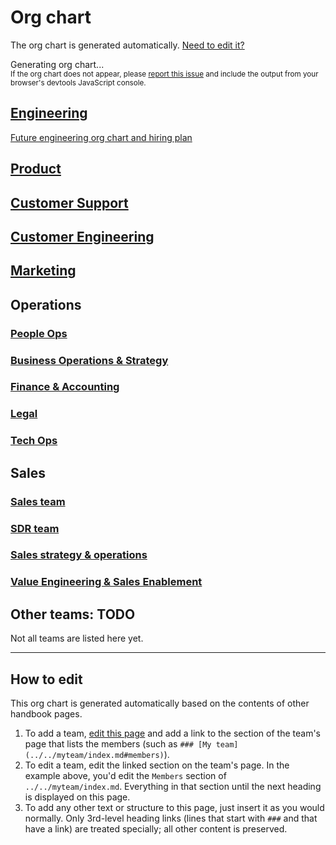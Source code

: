 # Org chart

The org chart is generated automatically. [Need to edit it?](#how-to-edit)

<div id="org-chart-loading">
	Generating org chart...
	<br/>
	<small>If the org chart does not appear, please <a href="https://github.com/sourcegraph/about/issues">report this issue</a> and include the output from your browser's devtools JavaScript console.</small>
</div>

## [Engineering](../../engineering/eng_org.md#current-organization)

[Future engineering org chart and hiring plan](../../engineering/eng_org.md#planned-organization)

## [Product](../../product/product_org.md#current-team)

## [Customer Support](../../support/index.md#the-team)

## [Customer Engineering](../../ce/index.md#current-team-members)

## [Marketing](../../marketing/index.md#members)

## Operations

<!-- When updating the ops team list below, please also update handbook/index.md. -->

### [People Ops](../../people-ops/index.md#people-ops-team-members)

### [Business Operations & Strategy](../../ops/bizops/index.md#members)

### [Finance & Accounting](../../ops/finance/index.md#members)

### [Legal](../../ops/legal/index.md#members)

### [Tech Ops](../../ops/tech-ops/index.md#members)

## Sales

<!-- When updating the engineering team list below, please also update handbook/index.md. -->

### [Sales team](../../sales/index.md#members)

### [SDR team](../../sales/sdrteam.md#members)

### [Sales strategy & operations](../../sales/sales-ops/index.md#members)

### [Value Engineering & Sales Enablement](../../sales/sales-enablement.md#value-engineering-sales-enablement)

## Other teams: TODO

Not all teams are listed here yet.

---

## How to edit

This org chart is generated automatically based on the contents of other handbook pages.

1. To add a team, [edit this page](https://github.com/sourcegraph/about/edit/main/company/team/org_chart.md) and add a link to the section of the team's page that lists the members (such as `### [My team](../../myteam/index.md#members)`).
1. To edit a team, edit the linked section on the team's page. In the example above, you'd edit the `Members` section of `../../myteam/index.md`. Everything in that section until the next heading is displayed on this page.
1. To add any other text or structure to this page, just insert it as you would normally. Only 3rd-level heading links (lines that start with `###` and that have a link) are treated specially; all other content is preserved.

<script>
// This script injects the org chart content into each section of this page that links to a team page.
// It is similar to the script used to compile the goals in ../goals/index.md.

async function getPageOrgChart(pageUrl) {
	const sectionId = pageUrl.replace(/^.*#/, '')

	const resp = await fetch(pageUrl)
	const doc = new DOMParser().parseFromString(await resp.text(), "text/html")
	const section = doc.getElementById(sectionId)
	if (!section) {
		const error = document.createElement('p')
		error.innerText = `Error generating org chart: page at ${pageUrl} has no section with ID ${sectionId}.`
		return error
	}

	const wrapper = document.createElement('section')
	const iterator = doc.createNodeIterator(doc, NodeFilter.SHOW_ELEMENT, () => NodeFilter.FILTER_ACCEPT)
	let curNode
	let orgChartStarted = false
	while (curNode = iterator.nextNode()) {
		if (curNode instanceof HTMLHeadingElement && curNode.id === sectionId) {
			orgChartStarted = true
			continue
		}
		if (orgChartStarted) {
			// End at next heading.
			if (curNode instanceof HTMLHeadingElement) {
				break
			}

			wrapper.appendChild(curNode)
		}
	}
	return wrapper
}

const sectionHeaders = Array.from(document.querySelectorAll('h2,h3')).filter(section => Boolean(section.querySelector('a[href]:not([aria-hidden])')))
Promise.all(
	sectionHeaders.map(async sectionHeader => ({
		header: sectionHeader,
		content: await getPageOrgChart(sectionHeader.querySelector('a[href]:not([aria-hidden])').href),
	}))
).then(sections => {
	const loading = document.getElementById('org-chart-loading')
	loading.innerHTML = '' // clear

	for (const {header, content} of sections) {
		header.parentNode.insertBefore(content, header.nextSibling)

		// Make header link to top of page, not the members section.
		const headerLink = header.querySelector('a[href]:not([aria-hidden])')
		const headerLinkUrl = new URL(headerLink.href)
		headerLinkUrl.hash = ''
		headerLink.href = headerLinkUrl.toString()
	}
})

async function getPageOrgList(pageUrl) {
	const sectionId = pageUrl.replace(/^.*#/, '')

	const resp = await fetch(pageUrl)
	const doc = new DOMParser().parseFromString(await resp.text(), "text/html")
	const section = doc.getElementById(sectionId)
	if (!section) {
		const error = document.createElement('p')
		error.innerText = `Error generating org chart: page at ${pageUrl} has no section with ID ${sectionId}.`
		return error
	}
    return section.parentNode
}

const teamAnchors = Array.from(document.querySelectorAll('a')).filter(a => a.innerText.startsWith('Team: '))
Promise.all(
	teamAnchors.map(async a => ({
		anchor: a,
		content: await getPageOrgChart(a.href),
	}))
).then(data => {
	for (const {anchor, content} of data) {
        // Replace the parent node list item
        anchor.parentNode.replaceWith(content)
	}
})
</script>

